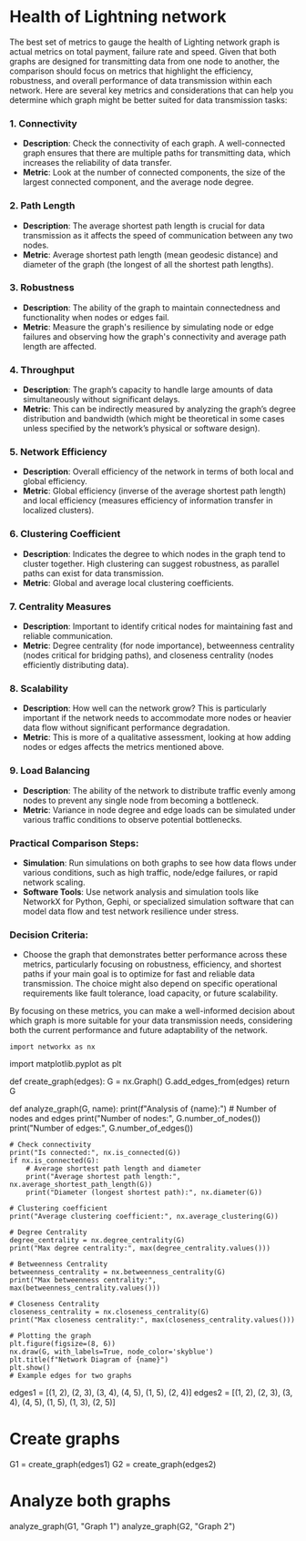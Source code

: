 
#  Health of Lightning network

The best set of metrics to gauge the health of Lighting network graph is actual metrics on total payment, failure rate and speed. Given that both graphs are designed for transmitting data from one node to another, the comparison should focus on metrics that highlight the efficiency, robustness, and overall performance of data transmission within each network. Here are several key metrics and considerations that can help you determine which graph might be better suited for data transmission tasks:

### 1. **Connectivity**

-   **Description**: Check the connectivity of each graph. A well-connected graph ensures that there are multiple paths for transmitting data, which increases the reliability of data transfer.
-   **Metric**: Look at the number of connected components, the size of the largest connected component, and the average node degree.

### 2. **Path Length**

-   **Description**: The average shortest path length is crucial for data transmission as it affects the speed of communication between any two nodes.
-   **Metric**: Average shortest path length (mean geodesic distance) and diameter of the graph (the longest of all the shortest path lengths).

### 3. **Robustness**

-   **Description**: The ability of the graph to maintain connectedness and functionality when nodes or edges fail.
-   **Metric**: Measure the graph's resilience by simulating node or edge failures and observing how the graph's connectivity and average path length are affected.

### 4. **Throughput**

-   **Description**: The graph’s capacity to handle large amounts of data simultaneously without significant delays.
-   **Metric**: This can be indirectly measured by analyzing the graph’s degree distribution and bandwidth (which might be theoretical in some cases unless specified by the network’s physical or software design).

### 5. **Network Efficiency**

-   **Description**: Overall efficiency of the network in terms of both local and global efficiency.
-   **Metric**: Global efficiency (inverse of the average shortest path length) and local efficiency (measures efficiency of information transfer in localized clusters).

### 6. **Clustering Coefficient**

-   **Description**: Indicates the degree to which nodes in the graph tend to cluster together. High clustering can suggest robustness, as parallel paths can exist for data transmission.
-   **Metric**: Global and average local clustering coefficients.

### 7. **Centrality Measures**

-   **Description**: Important to identify critical nodes for maintaining fast and reliable communication.
-   **Metric**: Degree centrality (for node importance), betweenness centrality (nodes critical for bridging paths), and closeness centrality (nodes efficiently distributing data).

### 8. **Scalability**

-   **Description**: How well can the network grow? This is particularly important if the network needs to accommodate more nodes or heavier data flow without significant performance degradation.
-   **Metric**: This is more of a qualitative assessment, looking at how adding nodes or edges affects the metrics mentioned above.

### 9. **Load Balancing**

-   **Description**: The ability of the network to distribute traffic evenly among nodes to prevent any single node from becoming a bottleneck.
-   **Metric**: Variance in node degree and edge loads can be simulated under various traffic conditions to observe potential bottlenecks.

### Practical Comparison Steps:

-   **Simulation**: Run simulations on both graphs to see how data flows under various conditions, such as high traffic, node/edge failures, or rapid network scaling.
-   **Software Tools**: Use network analysis and simulation tools like NetworkX for Python, Gephi, or specialized simulation software that can model data flow and test network resilience under stress.

### Decision Criteria:

-   Choose the graph that demonstrates better performance across these metrics, particularly focusing on robustness, efficiency, and shortest paths if your main goal is to optimize for fast and reliable data transmission. The choice might also depend on specific operational requirements like fault tolerance, load capacity, or future scalability.

By focusing on these metrics, you can make a well-informed decision about which graph is more suitable for your data transmission needs, considering both the current performance and future adaptability of the network.

    import networkx as nx
import matplotlib.pyplot as plt

def create_graph(edges):
    G = nx.Graph()
    G.add_edges_from(edges)
    return G

def analyze_graph(G, name):
    print(f"Analysis of {name}:")
    # Number of nodes and edges
    print("Number of nodes:", G.number_of_nodes())
    print("Number of edges:", G.number_of_edges())

    # Check connectivity
    print("Is connected:", nx.is_connected(G))
    if nx.is_connected(G):
        # Average shortest path length and diameter
        print("Average shortest path length:", nx.average_shortest_path_length(G))
        print("Diameter (longest shortest path):", nx.diameter(G))
    
    # Clustering coefficient
    print("Average clustering coefficient:", nx.average_clustering(G))

    # Degree Centrality
    degree_centrality = nx.degree_centrality(G)
    print("Max degree centrality:", max(degree_centrality.values()))

    # Betweenness Centrality
    betweenness_centrality = nx.betweenness_centrality(G)
    print("Max betweenness centrality:", max(betweenness_centrality.values()))

    # Closeness Centrality
    closeness_centrality = nx.closeness_centrality(G)
    print("Max closeness centrality:", max(closeness_centrality.values()))

    # Plotting the graph
    plt.figure(figsize=(8, 6))
    nx.draw(G, with_labels=True, node_color='skyblue')
    plt.title(f"Network Diagram of {name}")
    plt.show()
    # Example edges for two graphs
edges1 = [(1, 2), (2, 3), (3, 4), (4, 5), (1, 5), (2, 4)]
edges2 = [(1, 2), (2, 3), (3, 4), (4, 5), (1, 5), (1, 3), (2, 5)]
# Create graphs
G1 = create_graph(edges1)
G2 = create_graph(edges2)

# Analyze both graphs
analyze_graph(G1, "Graph 1")
analyze_graph(G2, "Graph 2")












<!--stackedit_data:
eyJoaXN0b3J5IjpbMTQ3MzMzNjQ0MSwtMTg1MjQwMDU5OCwtMj
AwNDE2NDE5OCwxNDcyNDc1Mzk3XX0=
-->